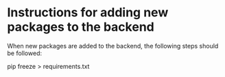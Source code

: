 # Instructions for adding new packages to the backend

When new packages are added to the backend, the following steps should be followed:

pip freeze > requirements.txt
